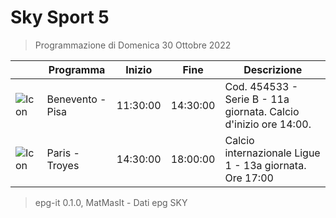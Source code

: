 # Sky Sport 5
> Programmazione di Domenica 30 Ottobre 2022

||Programma|Inizio|Fine|Descrizione|
|---|---|---|---|---|
|![Icon](https://guidatv.sky.it/uuid/149e359a-baaf-41d1-bd8b-bc43c4b417dd/cover?md5ChecksumParam=b4c3f6fa61c49afdc343ab5d7ee6d531)|Benevento - Pisa|11:30:00|14:30:00|Cod. 454533 - Serie B - 11a giornata. Calcio d&#039;inizio ore 14:00.
|![Icon](https://guidatv.sky.it/uuid/f7397921-eda7-4525-9263-47590b7119b0/cover?md5ChecksumParam=01b40221d1a0306be1ea5937ab3199ac)|Paris - Troyes|14:30:00|18:00:00|Calcio internazionale Ligue 1 - 13a giornata. Ore 17:00



 > epg-it 0.1.0, MatMasIt - Dati epg SKY